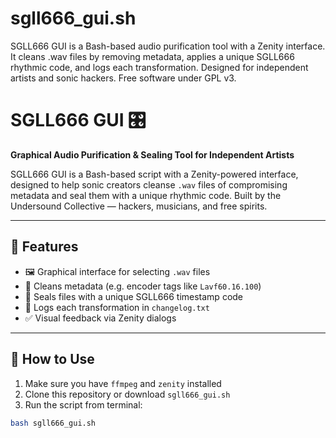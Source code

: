 # sgll666_gui.sh
SGLL666 GUI is a Bash-based audio purification tool with a Zenity interface. It cleans .wav files by removing metadata, applies a unique SGLL666 rhythmic code, and logs each transformation. Designed for independent artists and sonic hackers. Free software under GPL v3.
# SGLL666 GUI 🎛️

**Graphical Audio Purification & Sealing Tool for Independent Artists**

SGLL666 GUI is a Bash-based script with a Zenity-powered interface, designed to help sonic creators cleanse `.wav` files of compromising metadata and seal them with a unique rhythmic code. Built by the Undersound Collective — hackers, musicians, and free spirits.

---

## 🧪 Features

- 🖼️ Graphical interface for selecting `.wav` files
- 🧼 Cleans metadata (e.g. encoder tags like `Lavf60.16.100`)
- 🔐 Seals files with a unique SGLL666 timestamp code
- 📜 Logs each transformation in `changelog.txt`
- ✅ Visual feedback via Zenity dialogs

---

## 🚀 How to Use

1. Make sure you have `ffmpeg` and `zenity` installed
2. Clone this repository or download `sgll666_gui.sh`
3. Run the script from terminal:

```bash
bash sgll666_gui.sh
